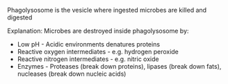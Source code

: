 Phagolysosome is the vesicle where ingested microbes are killed and digested

Explanation:
Microbes are destroyed inside phagolysosome by:
- Low pH - Acidic environments denatures proteins
- Reactive oxygen intermediates - e.g. hydrogen peroxide
- Reactive nitrogen intermediates - e.g. nitric oxide
- Enzymes - Proteases (break down proteins), lipases (break down fats), nucleases (break down nucleic acids)